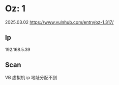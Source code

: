# Oz: 1

2025.03.02 https://www.vulnhub.com/entry/oz-1,317/

## Ip

192.168.5.39

## Scan

VB 虚拟机 ip 地址分配不到
